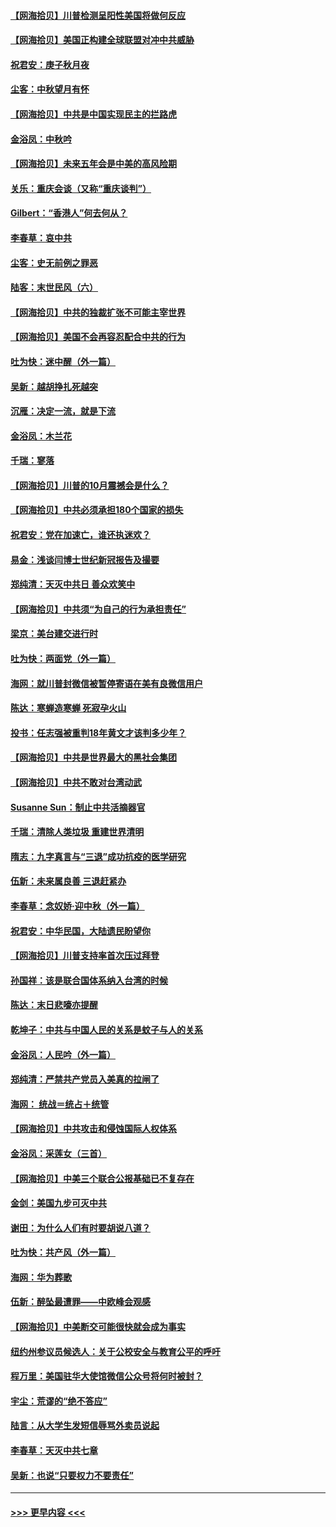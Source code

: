 #### [【网海拾贝】川普检测呈阳性美国将做何反应](../pages/nsc993/n12449042.md?t=10031702) 
#### [【网海拾贝】美国正构建全球联盟对冲中共威胁](../pages/nsc993/n12446580.md?t=10031702) 
#### [祝君安：庚子秋月夜](../pages/nsc993/n12445870.md?t=10031702) 
#### [尘客：中秋望月有怀](../pages/nsc993/n12444632.md?t=10031702) 
#### [【网海拾贝】中共是中国实现民主的拦路虎](../pages/nsc993/n12443573.md?t=10031702) 
#### [金浴凤：中秋吟](../pages/nsc993/n12441773.md?t=10031702) 
#### [【网海拾贝】未来五年会是中美的高风险期](../pages/nsc993/n12440760.md?t=10031702) 
#### [关乐：重庆会谈（又称“重庆谈判”）](../pages/nsc993/n12437525.md?t=10031702) 
#### [Gilbert：“香港人”何去何从？](../pages/nsc993/n12435894.md?t=10031702) 
#### [李春草：哀中共](../pages/nsc993/n12435874.md?t=10031702) 
#### [尘客：史无前例之罪恶](../pages/nsc993/n12435762.md?t=10031702) 
#### [陆客：末世民风（六）](../pages/nsc993/n12435354.md?t=10031702) 
#### [【网海拾贝】中共的独裁扩张不可能主宰世界](../pages/nsc993/n12435151.md?t=10031702) 
#### [【网海拾贝】美国不会再容忍配合中共的行为](../pages/nsc993/n12433808.md?t=10031702) 
#### [吐为快：迷中醒（外一篇）](../pages/nsc993/n12433585.md?t=10031702) 
#### [吴新：越胡挣扎死越突](../pages/nsc993/n12433562.md?t=10031702) 
#### [沉雁：决定一流，就是下流](../pages/nsc993/n12432128.md?t=10031702) 
#### [金浴凤：木兰花](../pages/nsc993/n12432124.md?t=10031702) 
#### [千瑞：寥落](../pages/nsc993/n12432071.md?t=10031702) 
#### [【网海拾贝】川普的10月震撼会是什么？](../pages/nsc993/n12431624.md?t=10031702) 
#### [【网海拾贝】中共必须承担180个国家的损失](../pages/nsc993/n12428893.md?t=10031702) 
#### [祝君安：党在加速亡，谁还执迷欢？](../pages/nsc993/n12428652.md?t=10031702) 
#### [易金：浅谈闫博士世纪新冠报告及撮要](../pages/nsc993/n12426822.md?t=10031702) 
#### [郑纯清：天灭中共日 善众欢笑中](../pages/nsc993/n12426784.md?t=10031702) 
#### [【网海拾贝】中共须“为自己的行为承担责任”](../pages/nsc993/n12426067.md?t=10031702) 
#### [梁京：美台建交进行时](../pages/nsc993/n12424066.md?t=10031702) 
#### [吐为快：两面党（外一篇）](../pages/nsc993/n12424043.md?t=10031702) 
#### [海网：就川普封微信被暂停寄语在美有良微信用户](../pages/nsc993/n12424021.md?t=10031702) 
#### [陈达：寒蝉造寒蝉 死寂孕火山](../pages/nsc993/n12423958.md?t=10031702) 
#### [投书：任志强被重判18年黄文才该判多少年？](../pages/nsc993/n12423672.md?t=10031702) 
#### [【网海拾贝】中共是世界最大的黑社会集团](../pages/nsc993/n12423543.md?t=10031702) 
#### [【网海拾贝】中共不敢对台湾动武](../pages/nsc993/n12421418.md?t=10031702) 
#### [Susanne Sun：制止中共活摘器官](../pages/nsc993/n12419654.md?t=10031702) 
#### [千瑞：清除人类垃圾 重建世界清明](../pages/nsc993/n12419414.md?t=10031702) 
#### [隋志：九字真言与“三退”成功抗疫的医学研究](../pages/nsc993/n12419248.md?t=10031702) 
#### [伍新：未来属良善 三退赶紧办](../pages/nsc993/n12418496.md?t=10031702) 
#### [李春草：念奴娇·迎中秋（外一篇）](../pages/nsc993/n12418465.md?t=10031702) 
#### [祝君安：中华民国，大陆遗民盼望你](../pages/nsc993/n12418089.md?t=10031702) 
#### [【网海拾贝】川普支持率首次压过拜登](../pages/nsc993/n12418050.md?t=10031702) 
#### [孙国祥：该是联合国体系纳入台湾的时候](../pages/nsc993/n12417369.md?t=10031702) 
#### [陈达：末日悲嚎亦提醒](../pages/nsc993/n12416736.md?t=10031702) 
#### [乾坤子：中共与中国人民的关系是蚊子与人的关系](../pages/nsc993/n12416632.md?t=10031702) 
#### [金浴凤：人民吟（外一篇）](../pages/nsc993/n12416567.md?t=10031702) 
#### [郑纯清：严禁共产党员入美真的拉闸了](../pages/nsc993/n12416550.md?t=10031702) 
#### [海网： 统战＝统占＋统管](../pages/nsc993/n12416404.md?t=10031702) 
#### [【网海拾贝】中共攻击和侵蚀国际人权体系](../pages/nsc993/n12416250.md?t=10031702) 
#### [金浴凤：采莲女（三首）](../pages/nsc993/n12415517.md?t=10031702) 
#### [【网海拾贝】中美三个联合公报基础已不复存在](../pages/nsc993/n12415054.md?t=10031702) 
#### [金剑：美国九步可灭中共](../pages/nsc993/n12413183.md?t=10031702) 
#### [谢田：为什么人们有时要胡说八道？](../pages/nsc993/n12411861.md?t=10031702) 
#### [吐为快：共产风（外一篇）](../pages/nsc993/n12411761.md?t=10031702) 
#### [海网：华为葬歌](../pages/nsc993/n12410381.md?t=10031702) 
#### [伍新：醉坠最遭罪——中欧峰会观感](../pages/nsc993/n12410364.md?t=10031702) 
#### [【网海拾贝】中美断交可能很快就会成为事实](../pages/nsc993/n12409495.md?t=10031702) 
#### [纽约州参议员候选人：关于公校安全与教育公平的呼吁](../pages/nsc993/n12409228.md?t=10031702) 
#### [程万里：美国驻华大使馆微信公众号将何时被封？](../pages/nsc993/n12407397.md?t=10031702) 
#### [宇尘：荒谬的“绝不答应”](../pages/nsc993/n12407360.md?t=10031702) 
#### [陆言：从大学生发短信辱骂外卖员说起](../pages/nsc993/n12407285.md?t=10031702) 
#### [李春草：天灭中共七章](../pages/nsc993/n12406988.md?t=10031702) 
#### [吴新：也说“只要权力不要责任”](../pages/nsc993/n12406966.md?t=10031702) 

----
#### [ >>> 更早内容 <<< ](../indexes/nsc993-earlier.md)
